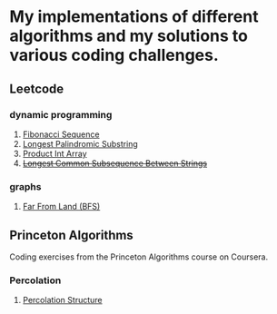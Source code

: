 # My implementations of different algorithms and my solutions to various coding challenges.

## Leetcode
### dynamic programming
1. [Fibonacci Sequence](dynamic-programming/Fibonacci.java)
2. [Longest Palindromic Substring](dynamic-programming/PalindromicSubstring.java)
3. [Product Int Array](dynamic-programming/ArrayProductsWithoutDivision.java)
4. <s>[Longest Common Subsequence Between Strings](dynamic-programming/LongestCommonSubsequence.java)</s>

### graphs
1. [Far From Land (BFS)](graphs/FarFromLand.java)

## Princeton Algorithms
Coding exercises from the Princeton Algorithms course on Coursera.
### Percolation
1. [Percolation Structure](percolation/Percolation.java)
